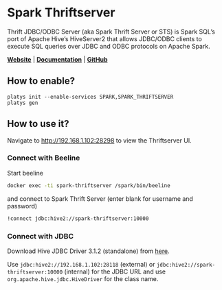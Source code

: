 # Spark Thriftserver

Thrift JDBC/ODBC Server (aka Spark Thrift Server or STS) is Spark SQL’s port of Apache Hive’s HiveServer2 that allows JDBC/ODBC clients to execute SQL queries over JDBC and ODBC protocols on Apache Spark.

**[Website](https://spark.apache.org/)** | **[Documentation](https://spark.apache.org/docs/latest/sql-distributed-sql-engine.html#running-the-thrift-jdbcodbc-server)** | **[GitHub](https://github.com/apache/spark/tree/master/sql/hive-thriftserver)**

## How to enable?

```
platys init --enable-services SPARK,SPARK_THRIFTSERVER
platys gen
```

## How to use it?

Navigate to <http://192.168.1.102:28298> to view the Thriftserver UI.

### Connect with Beeline

Start beeline

```bash
docker exec -ti spark-thriftserver /spark/bin/beeline
```

and connect to Spark Thrift Server (enter blank for username and password)

```bash
!connect jdbc:hive2://spark-thriftserver:10000
```

### Connect with JDBC

Download Hive JDBC Driver 3.1.2 (standalone) from [here](https://repo.maven.apache.org/maven2/org/apache/hive/hive-jdbc/3.1.2/hive-jdbc-3.1.2-standalone.jar).

Use `jdbc:hive2://192.168.1.102:28118` (external) or `jdbc:hive2://spark-thriftserver:10000` (internal) for the JDBC URL and use `org.apache.hive.jdbc.HiveDriver` for the class name. 

